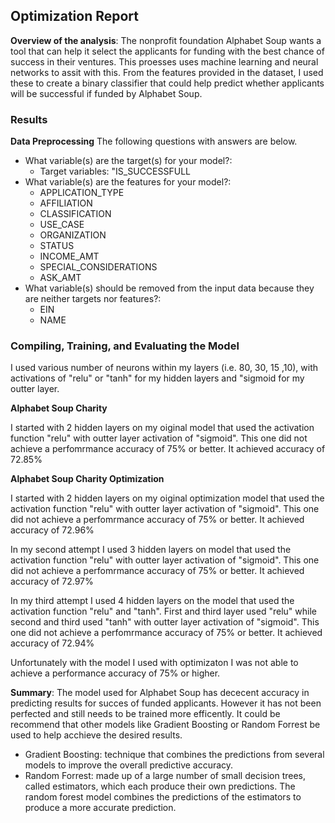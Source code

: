 ## Optimization Report

**Overview of the analysis**: The nonprofit foundation Alphabet Soup wants a tool that can help it select the applicants for funding with the best chance of success in their ventures. This proesses uses machine learning and neural networks to assit with this. From the features provided in the dataset, I used these to create a binary classifier that could help predict whether applicants will be successful if funded by Alphabet Soup. 

### Results

**Data Preprocessing**
The following questions with answers are below. 
- What variable(s) are the target(s) for your model?: 
    -  Target variables: "IS_SUCCESSFULL
- What variable(s) are the features for your model?: 
    - APPLICATION_TYPE
    - AFFILIATION
    - CLASSIFICATION
    - USE_CASE
    - ORGANIZATION
    - STATUS
    - INCOME_AMT
    - SPECIAL_CONSIDERATIONS
    - ASK_AMT
- What variable(s) should be removed from the input data because they are neither targets nor features?: 
    -  EIN
    - NAME

### Compiling, Training, and Evaluating the Model

I used various number of neurons within my layers (i.e. 80, 30, 15 ,10), with activations of "relu" or "tanh" for my hidden layers and "sigmoid for my outter layer.
 
**Alphabet Soup Charity**

I started with 2 hidden layers on my oiginal model that used the activation function "relu" with outter layer activation of "sigmoid". This one did not achieve a perfomrmance accuracy of 75% or better. It achieved accuracy of 72.85%

**Alphabet Soup Charity Optimization**

I started with 2 hidden layers on my oiginal optimization model that used the activation function "relu" with outter layer activation of "sigmoid". This one did not achieve a perfomrmance accuracy of 75% or better. It achieved accuracy of 72.96%

In my second attempt I used 3 hidden layers on model that used the activation function "relu" with outter layer activation of "sigmoid". This one did not achieve a perfomrmance accuracy of 75% or better. It achieved accuracy of 72.97%

In my third attempt I used 4 hidden layers on the model that used the activation function "relu" and "tanh". First and third layer used "relu" while second and third used "tanh" with outter layer activation of "sigmoid". This one did not achieve a perfomrmance accuracy of 75% or better. It achieved accuracy of 72.94%

Unfortunately with the model I used with optimizaton I was not able to achieve a performance accuracy of 75% or higher.


**Summary**: The model used for Alphabet Soup has dececent accuracy in predicting results for succes of funded applicants. However it has not been perfected and still needs to be trained more efficently. It could be recommend that other models like Gradient Boosting or Random Forrest be used to help acchieve the desired results. 
- Gradient Boosting: technique that combines the predictions from several models to improve the overall predictive accuracy. 
- Random Forrest: made up of a large number of small decision trees, called estimators, which each produce their own predictions. The random forest model combines the predictions of the estimators to produce a more accurate prediction.

